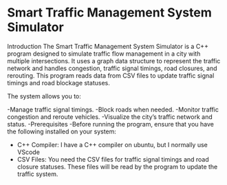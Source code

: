 # Smart Traffic Management System Simulator
Introduction
The Smart Traffic Management System Simulator is a C++ program designed to simulate traffic flow management in a city with multiple intersections. It uses a graph data structure to represent the traffic network and handles congestion, traffic signal timings, road closures, and rerouting. This program reads data from CSV files to update traffic signal timings and road blockage statuses.

The system allows you to:

-Manage traffic signal timings.
-Block roads when needed.
-Monitor traffic congestion and reroute vehicles.
-Visualize the city’s traffic network and status.
-Prerequisites
-Before running the program, ensure that you have the following installed on your system:

- C++ Compiler: I have a C++ compiler on ubuntu, but I normally use VScode
- CSV Files: You need the CSV files for traffic signal timings and road closure statuses. These files will be read by the program to update the traffic system.
